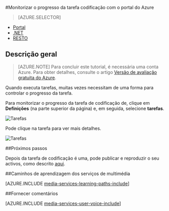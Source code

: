 <properties 
    pageTitle="Monitorizar o progresso da tarefa codificação com o portal do Azure" 
    description="Neste tutorial orienta-o através dos passos de monitorizar o progresso da tarefa utilizando o portal Azure." 
    services="media-services" 
    documentationCenter="" 
    authors="juliako" 
    manager="erikre" 
    editor=""/>

<tags 
    ms.service="media-services" 
    ms.workload="media" 
    ms.tgt_pltfrm="na" 
    ms.devlang="na" 
    ms.topic="article" 
    ms.date="08/29/2016"  
    ms.author="juliako"/>

#<a name="monitor-encoding-job-progress-with-the-azure-portal"></a>Monitorizar o progresso da tarefa codificação com o portal do Azure

> [AZURE.SELECTOR]
- [Portal](media-services-portal-check-job-progress.md)
- [.NET](media-services-check-job-progress.md)
- [RESTO](media-services-rest-check-job-progress.md)

## <a name="overview"></a>Descrição geral

> [AZURE.NOTE] Para concluir este tutorial, é necessária uma conta Azure. Para obter detalhes, consulte o artigo [Versão de avaliação gratuita do Azure](https://azure.microsoft.com/pricing/free-trial/). 

Quando executa tarefas, muitas vezes necessitam de uma forma para controlar o progresso da tarefa. 

Para monitorizar o progresso da tarefa de codificação de, clique em **Definições** (na parte superior da página) e, em seguida, selecione **tarefas**.

![Tarefas](./media/media-services-portal-vod-get-started/media-services-jobs.png)

Pode clique na tarefa para ver mais detalhes.

![Tarefas](./media/media-services-portal-vod-get-started/media-services-job-progress2.png)

##<a name="next-steps"></a>Próximos passos

Depois da tarefa de codificação é uma, pode publicar e reproduzir o seu activos, como descrito [aqui](media-services-portal-publish.md).

##<a name="media-services-learning-paths"></a>Caminhos de aprendizagem dos serviços de multimédia

[AZURE.INCLUDE [media-services-learning-paths-include](../../includes/media-services-learning-paths-include.md)]

##<a name="provide-feedback"></a>Fornecer comentários

[AZURE.INCLUDE [media-services-user-voice-include](../../includes/media-services-user-voice-include.md)]
